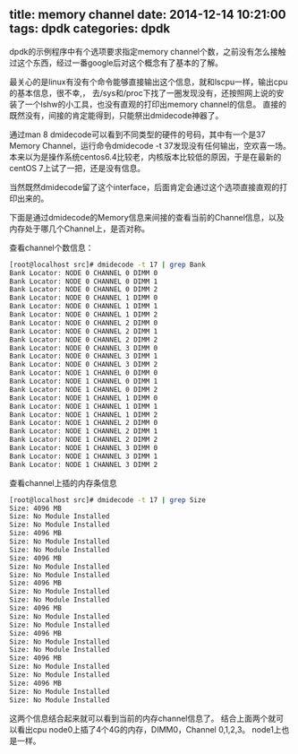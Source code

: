 ﻿title: memory channel
date: 2014-12-14 10:21:00
tags: dpdk
categories: dpdk
---
dpdk的示例程序中有个选项要求指定memory channel个数，之前没有怎么接触过这个东西，经过一番google后对这个概念有了基本的了解。


最关心的是linux有没有个命令能够直接输出这个信息，就和lscpu一样，输出cpu的基本信息，很不幸,， 去/sys和/proc下找了一圈发现没有，还按照网上说的安装了一个lshw的小工具，也没有直观的打印出memory channel的信息。
直接的既然没有，间接的肯定能得到，只能祭出dmidecode神器了。


通过man 8 dmidecode可以看到不同类型的硬件的号码，其中有一个是37  Memory Channel，运行命令dmidecode -t 37发现没有任何输出，空欢喜一场。本来以为是操作系统centos6.4比较老，内核版本比较低的原因，于是在最新的centOS 7上试了一把，还是没有信息。

当然既然dmidecode留了这个interface，后面肯定会通过这个选项直接直观的打印出来的。


下面是通过dmidecode的Memory信息来间接的查看当前的Channel信息，以及内存处于哪几个Channel上，是否对称。
<!-- more -->
查看channel个数信息：
``` bash
[root@localhost src]# dmidecode -t 17 | grep Bank
Bank Locator: NODE 0 CHANNEL 0 DIMM 0
Bank Locator: NODE 0 CHANNEL 0 DIMM 1
Bank Locator: NODE 0 CHANNEL 0 DIMM 2
Bank Locator: NODE 0 CHANNEL 1 DIMM 0
Bank Locator: NODE 0 CHANNEL 1 DIMM 1
Bank Locator: NODE 0 CHANNEL 1 DIMM 2
Bank Locator: NODE 0 CHANNEL 2 DIMM 0
Bank Locator: NODE 0 CHANNEL 2 DIMM 1
Bank Locator: NODE 0 CHANNEL 2 DIMM 2
Bank Locator: NODE 0 CHANNEL 3 DIMM 0
Bank Locator: NODE 0 CHANNEL 3 DIMM 1
Bank Locator: NODE 0 CHANNEL 3 DIMM 2
Bank Locator: NODE 1 CHANNEL 0 DIMM 0
Bank Locator: NODE 1 CHANNEL 0 DIMM 1
Bank Locator: NODE 1 CHANNEL 0 DIMM 2
Bank Locator: NODE 1 CHANNEL 1 DIMM 0
Bank Locator: NODE 1 CHANNEL 1 DIMM 1
Bank Locator: NODE 1 CHANNEL 1 DIMM 2
Bank Locator: NODE 1 CHANNEL 2 DIMM 0
Bank Locator: NODE 1 CHANNEL 2 DIMM 1
Bank Locator: NODE 1 CHANNEL 2 DIMM 2
Bank Locator: NODE 1 CHANNEL 3 DIMM 0
Bank Locator: NODE 1 CHANNEL 3 DIMM 1
Bank Locator: NODE 1 CHANNEL 3 DIMM 2
```
查看channel上插的内存条信息
``` bash
[root@localhost src]# dmidecode -t 17 | grep Size
Size: 4096 MB
Size: No Module Installed
Size: No Module Installed
Size: 4096 MB
Size: No Module Installed
Size: No Module Installed
Size: 4096 MB
Size: No Module Installed
Size: No Module Installed
Size: 4096 MB
Size: No Module Installed
Size: No Module Installed
Size: 4096 MB
Size: No Module Installed
Size: No Module Installed
Size: 4096 MB
Size: No Module Installed
Size: No Module Installed
Size: 4096 MB
Size: No Module Installed
Size: No Module Installed
Size: 4096 MB
Size: No Module Installed
Size: No Module Installed
```
这两个信息结合起来就可以看到当前的内存channel信息了。
结合上面两个就可以看出cpu node0上插了4个4G的内存，DIMM0，Channel 0,1,2,3。
node1上也是一样。
